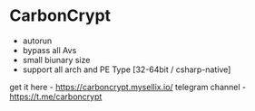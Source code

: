 # CarbonCrypt

- autorun
- bypass all Avs
- small biunary size
- support all arch and PE Type [32-64bit / csharp-native]

get it here - https://carboncrypt.mysellix.io/
telegram channel - https://t.me/carboncrypt
